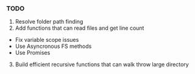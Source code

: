 ### TODO
1. Resolve folder path finding
2. Add functions that can read files and get line count
  - Fix variable scope issues
  - Use Asyncronous FS methods
  - Use Promises
3. Build efficient recursive functions that can walk throw large directory
